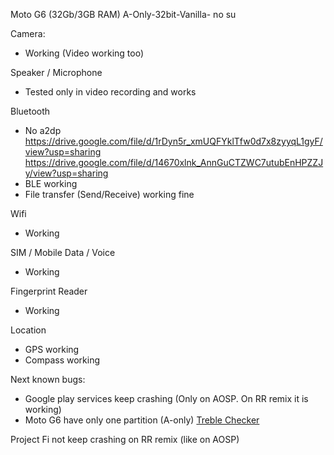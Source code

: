Moto G6 (32Gb/3GB RAM)
A-Only-32bit-Vanilla- no su

Camera:
* Working (Video working too)

Speaker / Microphone
* Tested only in video recording and works

Bluetooth
* No a2dp
https://drive.google.com/file/d/1rDyn5r_xmUQFYklTfw0d7x8zyyqL1gyF/view?usp=sharing
https://drive.google.com/file/d/14670xlnk_AnnGuCTZWC7utubEnHPZZJy/view?usp=sharing
* BLE working
* File transfer (Send/Receive) working fine

Wifi
* Working

SIM / Mobile Data / Voice
* Working

Fingerprint Reader
* Working

Location
* GPS working
* Compass working

Next known bugs:
* Google play services keep crashing (Only on AOSP. On RR remix it is working)
* Moto G6 have only one partition (A-only)
[Treble Checker](https://drive.google.com/open?id=1nO3aStuZ7dY03Vdxkn2y6f1t5FO5cAfg)

Project Fi not keep crashing on RR remix (like on AOSP)
